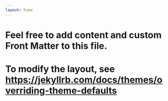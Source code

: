 ```yaml
---
layout: home
---
```


# Feel free to add content and custom Front Matter to this file.
# To modify the layout, see https://jekyllrb.com/docs/themes/overriding-theme-defaults
